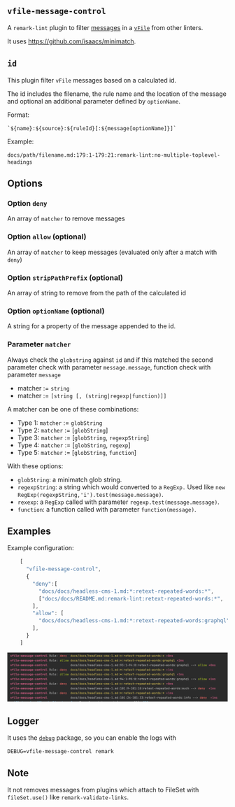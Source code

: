 ## `vfile-message-control`

A `remark-lint` plugin to filter [messages](https://github.com/vfile/vfile#vfilemessages) in a [`vFile`](https://github.com/vfile/vfile) from other linters.

It uses https://github.com/isaacs/minimatch.

## `id`

This plugin filter `vFile` messages based on a calculated id. 

The id includes the filename, the rule name and the location of the message and optional an additional parameter defined by `optionName`.

Format:

```
`${name}:${source}:${ruleId}[:${message[optionName]}]`
```

Example:
```
docs/path/filename.md:179:1-179:21:remark-lint:no-multiple-toplevel-headings
```

## Options

### Option `deny`

An array of `matcher` to remove messages  

### Option `allow` (optional)

An array of `matcher` to keep messages (evaluated only after a match with `deny`)  

### Option `stripPathPrefix` (optional)

An array of string to remove from the path of the calculated id 

### Option `optionName` (optional)

A string for a property of the message appended to the id. 

### Parameter `matcher`

Always check the `globstring` against `id` and if this matched the second parameter check with parameter `message.message`, function check with parameter `message`

- matcher := `string`
- matcher := `[string [, (string|regexp|function)]]`

A matcher can be one of these combinations:

- Type 1: `matcher` :=  `globString` 
- Type 2: `matcher` := [`globString`]
- Type 3: `matcher` := [`globString`, `regexpString`]
- Type 4: `matcher` := [`globString`, `regexp`]
- Type 5: `matcher` := [`globString`, `function`]

With these options:
- `globString`: a minimatch glob string.
- `regexpString`: a string which would converted to a `RegExp.` Used like `new RegExp(regexpString,'i').test(message.message)`.
- `rexexp`: a `RegExp` called with parameter  `regexp.test(message.message)`.
- `function`: a function called with parameter `function(message)`.

## Examples

Example configuration:

```javascript
    [
      "vfile-message-control",
      {
        "deny":[
          "docs/docs/headless-cms-1.md:*:retext-repeated-words:*",
          ["docs/docs/README.md:remark-lint:retext-repeated-words:*", '^The parameter'],
        ],
        "allow": [
          "docs/docs/headless-cms-1.md:*:retext-repeated-words:graphql",
        ],
      }
    ]
```

![Screenshot](./screenshot.png)

## Logger

It uses the [`debug`](https://www.npmjs.com/package/debug) package, so you can enable the logs with

```shell
DEBUG=vfile-message-control remark
```

## Note

It not removes messages from plugins which attach to FileSet with `fileSet.use()` like `remark-validate-links`.